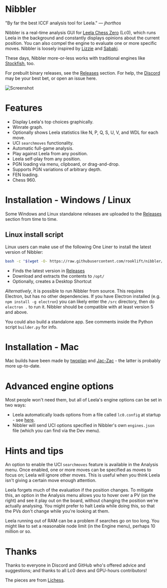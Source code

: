 # Nibbler

"By far the best ICCF analysis tool for Leela." &mdash; *jhorthos*

Nibbler is a real-time analysis GUI for [Leela Chess Zero](http://lczero.org/play/quickstart/) (Lc0), which runs Leela in the background and constantly displays opinions about the current position. You can also compel the engine to evaluate one or more specific moves. Nibbler is loosely inspired by [Lizzie](https://github.com/featurecat/lizzie) and [Sabaki](https://github.com/SabakiHQ/Sabaki).

These days, Nibbler more-or-less works with traditional engines like [Stockfish](https://stockfishchess.org/), too.

For prebuilt binary releases, see the [Releases](https://github.com/rooklift/nibbler/releases) section. For help, the [Discord](https://discordapp.com/invite/pKujYxD) may be your best bet, or open an issue here.

![Screenshot](https://user-images.githubusercontent.com/16438795/146676341-54fee65a-d7e3-484d-8234-d2a6594ca2c9.png)

# Features

* Display Leela's top choices graphically.
* Winrate graph.
* Optionally shows Leela statistics like N, P, Q, S, U, V, and WDL for each move.
* UCI `searchmoves` functionality.
* Automatic full-game analysis.
* Play against Leela from any position.
* Leela self-play from any position.
* PGN loading via menu, clipboard, or drag-and-drop.
* Supports PGN variations of arbitrary depth.
* FEN loading.
* Chess 960.

# Installation - Windows / Linux

Some Windows and Linux standalone releases are uploaded to the [Releases](https://github.com/rooklift/nibbler/releases) section from time to time.  
## Linux install script
Linux users can make use of the following One Liner to install the latest version of Nibbler:
```bash
bash -c "$(wget -O- https://raw.githubusercontent.com/rooklift/nibbler/install_linux/install.sh)"
```
* Finds the latest version in [Releases](https://github.com/rooklift/nibbler/releases)
* Download and extracts the contents to ```/opt/```
* Optionally, creates a Desktop Shortcut

*Alternatively*, it is possible to run Nibbler from source. This requires Electron, but has no other dependencies. If you have Electron installed (e.g. `npm install -g electron`) you can likely enter the `/src` directory, then do `electron .` to run it. Nibbler should be compatible with at least version 5 and above.

You could also build a standalone app. See comments inside the Python script `builder.py` for info.

# Installation - Mac

Mac builds have been made by [twoplan](https://github.com/twoplan/Nibbler-for-macOS) and [Jac-Zac](https://github.com/Jac-Zac/Nibbler_MacOS) - the latter is probably more up-to-date.

# Advanced engine options

Most people won't need them, but all of Leela's engine options can be set in two ways:

* Leela automatically loads options from a file called `lc0.config` at startup - see [here](https://lczero.org/play/configuration/flags/#config-file).
* Nibbler will send UCI options specified in Nibbler's own `engines.json` file (which you can find via the Dev menu).

# Hints and tips

An option to enable the UCI `searchmoves` feature is available in the Analysis menu. Once enabled, one or more moves can be specified as moves to focus on; Leela will ignore other moves. This is useful when you think Leela isn't giving a certain move enough attention.

Leela forgets much of the evaluation if the position changes. To mitigate this, an option in the Analysis menu allows you to hover over a PV (on the right) and see it play out on the board, without changing the position we're actually analysing. You might prefer to halt Leela while doing this, so that the PVs don't change while you're looking at them.

Leela running out of RAM can be a problem if searches go on too long. You might like to set a reasonable node limit (in the Engine menu), perhaps 10 million or so.

# Thanks

Thanks to everyone in Discord and GitHub who's offered advice and suggestions; and thanks to all Lc0 devs and GPU-hours contributors!

The pieces are from [Lichess](https://lichess.org/).
